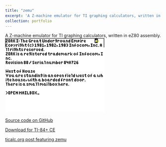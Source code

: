 ```yaml
---
title: "zemu"
excerpt: 'A Z-machine emulator for TI graphing calculators, written in eZ80 assembly.<br /><img src="/files/zemu.gif" />'
collection: portfolio
---
```


A Z-machine emulator for TI graphing calculators, written in eZ80 assembly.<br /><img src="/files/zemu.gif" />

[Source code on GitHub](https://github.com/nmosier/zemu)

[Download for TI-84+ CE](https://www.ticalc.org/archives/files/fileinfo/473/47345.html)

[ticalc.org post featuring zemu](https://ticalc.org/archives/news/articles/14/149/149374.html)

